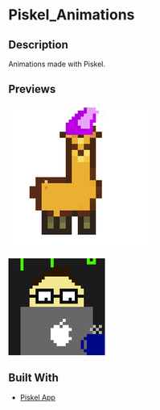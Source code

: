 # Piskel_Animations

## Description
Animations made with Piskel.

## Previews
![LamaGif](Documentation/Preview/Lama.gif?raw=true "LamaGif")

![ProgrammerGif](Documentation/Preview/Programmer.gif?raw=true "ProgrammerGif")

## Built With
- [Piskel App](https://www.piskelapp.com/)
